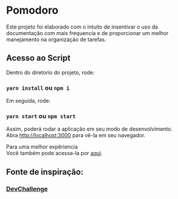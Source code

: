 # Pomodoro

Este projeto foi elaborado com o intuito de insentivar o uso da documentação com mais frequencia e de proporcionar um melhor manejamento na organização de tarefas.

## Acesso ao Script

Dentro do diretorio do projeto, rode:

### `yarn install` ou `npm i`

Em seguida, rode:

### `yarn start` ou `npm start`

Assim, poderá rodar a aplicação em seu modo de desenvolvimento.\
Abra [http://localhost:3000](http://localhost:3000) para vê-la em seu navegador.

Para uma melhor expêriencia\
Você também pode acessa-la por [aqui](https://juliocesar1402.github.io/Pomodoro/#/).

## Fonte de inspiração:
### [DevChallenge](https://github.com/devchallenge-io/pomodoro)
